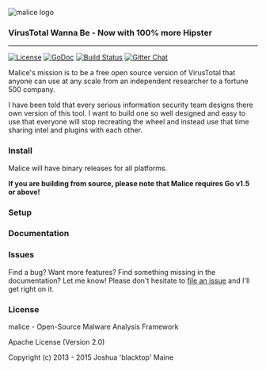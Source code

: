 ![malice logo][malice-logo]

### VirusTotal Wanna Be - Now with 100% more Hipster
---
[![License][license]](http://www.apache.org/licenses/LICENSE-2.0)
[![GoDoc](https://godoc.org/github.com/blacktop/go-malice?status.svg)](https://godoc.org/github.com/blacktop/go-malice)
[![Build Status][travis-badge]](https://travis-ci.org/blacktop/go-malice)
[![Gitter Chat][gitter-badge]](gitter-link)

Malice's mission is to be a free open source version of VirusTotal that anyone can use at any scale from an independent researcher to a fortune 500 company.

I have been told that every serious information security team designs there own version of this tool.  I want to build one so well designed and easy to use that everyone will stop recreating the wheel and instead use that time sharing intel and plugins with each other.

### Install

Malice will have binary releases for all platforms.

**If you are building from source, please note that Malice requires Go v1.5 or above!**

### Setup

### Documentation

### Issues

Find a bug? Want more features? Find something missing in the documentation? Let me know! Please don't hesitate to [file an issue](https://github.com/blacktop/go-malice/issues/new) and I'll get right on it.

### License
malice - Open-Source Malware Analysis Framework

Apache License (Version 2.0)

Copyright (c) 2013 - 2015 Joshua 'blacktop' Maine

<!-- Links -->
[malice-logo]: https://raw.githubusercontent.com/blacktop/go-malice/master/docs/logo/malice.png
[travis-badge]: https://travis-ci.org/blacktop/malice.svg?branch=master
[gitter-badge]: https://badges.gitter.im/blacktop/go-malice.svg
[gitter-link]: https://gitter.im/blacktop/go-malice
[license]: https://img.shields.io/badge/licence-Apache%202-blue.svg
